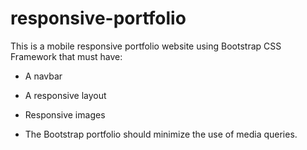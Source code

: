 # responsive-portfolio
This is a mobile responsive portfolio website using Bootstrap CSS Framework that must have:

   * A navbar

   * A responsive layout

   * Responsive images

* The Bootstrap portfolio should minimize the use of media queries.


